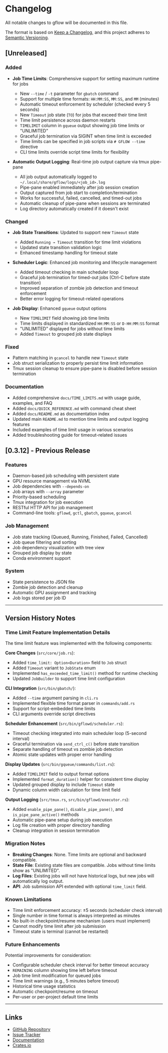 # Changelog

All notable changes to gflow will be documented in this file.

The format is based on [Keep a Changelog](https://keepachangelog.com/en/1.0.0/),
and this project adheres to [Semantic Versioning](https://semver.org/spec/v2.0.0.html).

## [Unreleased]

### Added
- **Job Time Limits**: Comprehensive support for setting maximum runtime for jobs
  - New `--time` / `-t` parameter for `gbatch` command
  - Support for multiple time formats: `HH:MM:SS`, `MM:SS`, and `MM` (minutes)
  - Automatic timeout enforcement by scheduler (checked every 5 seconds)
  - New `Timeout` job state (`TO`) for jobs that exceed their time limit
  - Time limit persistence across daemon restarts
  - `TIMELIMIT` column in `gqueue` output showing job time limits or "UNLIMITED"
  - Graceful job termination via SIGINT when time limit is exceeded
  - Time limits can be specified in job scripts via `# GFLOW --time` directive
  - CLI time limits override script time limits for flexibility

- **Automatic Output Logging**: Real-time job output capture via tmux pipe-pane
  - All job output automatically logged to `~/.local/share/gflow/logs/<job_id>.log`
  - Pipe-pane enabled immediately after job session creation
  - Output captured from job start to completion/termination
  - Works for successful, failed, cancelled, and timed-out jobs
  - Automatic cleanup of pipe-pane when sessions are terminated
  - Log directory automatically created if it doesn't exist

### Changed
- **Job State Transitions**: Updated to support new `Timeout` state
  - Added `Running → Timeout` transition for time limit violations
  - Updated state transition validation logic
  - Enhanced timestamp handling for timeout state

- **Scheduler Logic**: Enhanced job monitoring and lifecycle management
  - Added timeout checking in main scheduler loop
  - Graceful job termination for timed-out jobs (Ctrl-C before state transition)
  - Improved separation of zombie job detection and timeout enforcement
  - Better error logging for timeout-related operations

- **Job Display**: Enhanced `gqueue` output options
  - New `TIMELIMIT` field showing job time limits
  - Time limits displayed in standardized `HH:MM:SS` or `D-HH:MM:SS` format
  - "UNLIMITED" displayed for jobs without time limits
  - Added `Timeout` to grouped job state displays

### Fixed
- Pattern matching in `gcancel` to handle new `Timeout` state
- Job struct serialization to properly persist time limit information
- Tmux session cleanup to ensure pipe-pane is disabled before session termination

### Documentation
- Added comprehensive `docs/TIME_LIMITS.md` with usage guide, examples, and FAQ
- Added `docs/QUICK_REFERENCE.md` with command cheat sheet
- Added `docs/README.md` as documentation index
- Updated main `README.md` to mention time limits and output logging features
- Included examples of time limit usage in various scenarios
- Added troubleshooting guide for timeout-related issues

## [0.3.12] - Previous Release

### Features
- Daemon-based job scheduling with persistent state
- GPU resource management via NVML
- Job dependencies with `--depends-on`
- Job arrays with `--array` parameter
- Priority-based scheduling
- Tmux integration for job execution
- RESTful HTTP API for job management
- Command-line tools: `gflowd`, `gctl`, `gbatch`, `gqueue`, `gcancel`

### Job Management
- Job state tracking (Queued, Running, Finished, Failed, Cancelled)
- Job queue filtering and sorting
- Job dependency visualization with tree view
- Grouped job display by state
- Conda environment support

### System
- State persistence to JSON file
- Zombie job detection and cleanup
- Automatic GPU assignment and tracking
- Job logs stored per job ID

---

## Version History Notes

### Time Limit Feature Implementation Details

The time limit feature was implemented with the following components:

**Core Changes** (`src/core/job.rs`):
- Added `time_limit: Option<Duration>` field to `Job` struct
- Added `Timeout` variant to `JobState` enum
- Implemented `has_exceeded_time_limit()` method for runtime checking
- Updated `JobBuilder` to support time limit configuration

**CLI Integration** (`src/bin/gbatch/`):
- Added `--time` argument parsing in `cli.rs`
- Implemented flexible time format parser in `commands/add.rs`
- Support for script-embedded time limits
- CLI arguments override script directives

**Scheduler Enhancement** (`src/bin/gflowd/scheduler.rs`):
- Timeout checking integrated into main scheduler loop (5-second interval)
- Graceful termination via `send_ctrl_c()` before state transition
- Separate handling of timeout vs zombie job detection
- Atomic state updates with proper error handling

**Display Updates** (`src/bin/gqueue/commands/list.rs`):
- Added `TIMELIMIT` field to output format options
- Implemented `format_duration()` helper for consistent time display
- Updated grouped display to include `Timeout` state
- Dynamic column width calculation for time limit field

**Output Logging** (`src/tmux.rs`, `src/bin/gflowd/executor.rs`):
- Added `enable_pipe_pane()`, `disable_pipe_pane()`, and `is_pipe_pane_active()` methods
- Automatic pipe-pane setup during job execution
- Log file creation with proper directory handling
- Cleanup integration in session termination

### Migration Notes

- **Breaking Changes**: None. Time limits are optional and backward compatible.
- **State File**: Existing state files are compatible. Jobs without time limits show as "UNLIMITED".
- **Log Files**: Existing jobs will not have historical logs, but new jobs will automatically log output.
- **API**: Job submission API extended with optional `time_limit` field.

### Known Limitations

- Time limit enforcement accuracy: ±5 seconds (scheduler check interval)
- Single number in time format is always interpreted as minutes
- No built-in checkpoint/resume mechanism (users must implement)
- Cannot modify time limit after job submission
- Timeout state is terminal (cannot be restarted)

### Future Enhancements

Potential improvements for consideration:
- Configurable scheduler check interval for better timeout accuracy
- `REMAINING` column showing time left before timeout
- Job time limit modification for queued jobs
- Time limit warnings (e.g., 5 minutes before timeout)
- Historical time usage statistics
- Automatic checkpoint/resume on timeout
- Per-user or per-project default time limits

---

## Links

- [GitHub Repository](https://github.com/AndPuQing/gflow)
- [Issue Tracker](https://github.com/AndPuQing/gflow/issues)
- [Documentation](./docs/)
- [Crates.io](https://crates.io/crates/gflow)
